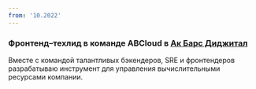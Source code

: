```yaml
---
from: '10.2022'
---
```


### Фронтенд–техлид в команде ABCloud в [Ак Барс Диджитал](https://akbars.digital/)

Вместе с командой талантливых бэкендеров, SRE и фронтендеров разрабатываю инструмент для управления вычислительными ресурсами компании.
